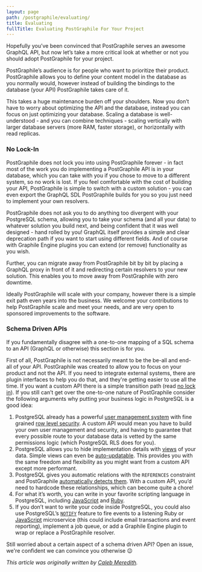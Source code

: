 ```yaml
---
layout: page
path: /postgraphile/evaluating/
title: Evaluating
fullTitle: Evaluating PostGraphile For Your Project
---
```


Hopefully you’ve been convinced that PostGraphile serves an awesome GraphQL API,
but now let’s take a more critical look at whether or not you should adopt
PostGraphile for your project.

PostGraphile’s audience is for people who want to prioritize their product.
PostGraphile allows you to define your content model in the database as you
normally would, however instead of building the bindings to the database (your
API) PostGraphile takes care of it.

This takes a huge maintenance burden off your shoulders. Now you don’t have to
worry about optimizing the API and the database, instead you can focus on just
optimizing your database. Scaling a database is well-understood - and you can
combine techniques - scaling vertically with larger database servers (more RAM,
faster storage), or horizontally with read replicas.

### No Lock-In

PostGraphile does not lock you into using PostGraphile forever - in fact most of
the work you do implementing a PostGraphile API is in your database, which you
can take with you if you chose to move to a different system, so no work is
lost. If you feel comfortable with the cost of building your API, PostGraphile
is simple to switch with a custom solution - you can even export the GraphQL SDL
PostGraphile builds for you so you just need to implement your own resolvers.

PostGraphile does not ask you to do anything too divergent with your PostgreSQL
schema, allowing you to take your schema (and all your data) to whatever
solution you build next, and being confident that it was well designed - hand
rolled by you! GraphQL itself provides a simple and clear deprecation path if
you want to start using different fields. And of course with Graphile Engine
plugins you can extend (or remove) functionality as you wish.

Further, you can migrate away from PostGraphile bit by bit by placing a GraphQL
proxy in front of it and redirecting certain resolvers to your new solution.
This enables you to move away from PostGraphile with zero downtime.

Ideally PostGraphile will scale with your company, however there is a simple
exit path even years into the business. We welcome your contributions to help
PostGraphile scale and meet your needs, and are very open to sponsored
improvements to the software.

### Schema Driven APIs

If you fundamentally disagree with a one-to-one mapping of a SQL schema to an
API (GraphQL or otherwise) this section is for you.

First of all, PostGraphile is not necessarily meant to be the be-all and end-all
of your API. PostGraphile was created to allow you to focus on your product and
not the API. If you need to integrate external systems, there are plugin
interfaces to help you do that, and they're getting easier to use all the time.
If you want a custom API there is a simple transition path (read
[no lock in](#no-lock-in)). If you still can’t get over the one-to-one nature of
PostGraphile consider the following arguments why putting your business logic in
PostgreSQL is a good idea:

1.  PostgreSQL already has a powerful [user management system][user-management]
    with fine grained [row level security][row-level-security]. A custom API
    would mean you have to build your own user management and security, and
    having to guarantee that every possible route to your database data is
    vetted by the same permissions logic (which PostgreSQL RLS does for you).
2.  PostgreSQL allows you to hide implementation details with [views][pg-views]
    of your data. Simple views can even be [auto-updatable][pg-udpatable-views].
    This provides you with the same freedom and flexibility as you might want
    from a custom API except more performant.
3.  PostgreSQL gives you automatic relations with the `REFERENCES` constraint
    and PostGraphile [automatically detects them](./relations/). With a custom
    API, you’d need to hardcode these relationships, which can become quite a
    chore!
4.  For what it’s worth, you can write in your favorite scripting language in
    PostgreSQL, including [JavaScript][js-in-pg] and [Ruby][ruby-in-pg].
5.  If you don’t want to write your code inside PostgreSQL, you could also use
    PostgreSQL’s [`NOTIFY`][pg-notify] feature to fire events to a listening
    Ruby or [JavaScript][node-pg-notify] microservice (this could include email
    transactions and event reporting), implement a job queue, or add a Graphile
    Engine plugin to wrap or replace a PostGraphile resolver.

Still worried about a certain aspect of a schema driven API? Open an issue,
we're confident we can convince you otherwise 😉

[user-management]: http://www.postgresql.org/docs/current/static/user-manag.html
[row-level-security]:
  http://www.postgresql.org/docs/current/static/ddl-rowsecurity.html
[pg-views]: http://www.postgresql.org/docs/current/static/sql-createview.html
[pg-udpatable-views]:
  http://www.postgresql.org/docs/current/static/sql-createview.html#SQL-CREATEVIEW-UPDATABLE-VIEWS
[js-in-pg]:
  https://blog.heroku.com/archives/2013/6/5/javascript_in_your_postgres
[ruby-in-pg]: https://github.com/knu/postgresql-plruby
[pg-notify]: http://www.postgresql.org/docs/current/static/sql-notify.html
[node-pg-notify]: https://www.npmjs.com/package/pg-pubsub

_This article was originally written by
[Caleb Meredith](https://twitter.com/calebmer)._
